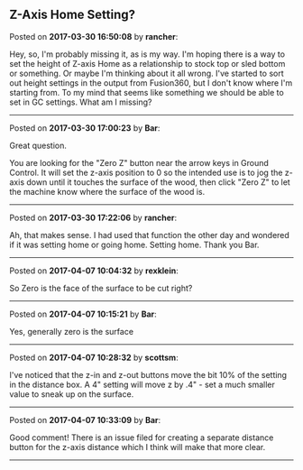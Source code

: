 ## Z-Axis Home Setting?
Posted on **2017-03-30 16:50:08** by **rancher**:

Hey, so, I'm probably missing it, as is my way.  I'm hoping there is a way to set the height of Z-axis Home as a relationship to stock top or sled bottom or something.  Or maybe I'm thinking about it all wrong.  I've started to sort out height settings in the output from Fusion360, but I don't know where I'm starting from.  To my mind that seems like something we should be able to set in GC settings.  What am I missing?

---

Posted on **2017-03-30 17:00:23** by **Bar**:

Great question.



You are looking for the "Zero Z" button near the arrow keys in Ground Control. It will set the z-axis position to 0 so the intended use is to jog the z-axis down until it touches the surface of the wood, then click "Zero Z" to let the machine know where the surface of the wood is.

---

Posted on **2017-03-30 17:22:06** by **rancher**:

Ah, that makes sense.  I had used that function the other day and wondered if it was setting home or going home.  Setting home.  Thank you Bar.

---

Posted on **2017-04-07 10:04:32** by **rexklein**:

So Zero is the face of the surface to be cut right?

---

Posted on **2017-04-07 10:15:21** by **Bar**:

Yes, generally zero is the surface

---

Posted on **2017-04-07 10:28:32** by **scottsm**:

I've noticed that the z-in and z-out buttons move the bit 10% of the setting in the distance box. A 4" setting will move z by .4" - set a much smaller value to sneak up on the surface.

---

Posted on **2017-04-07 10:33:09** by **Bar**:

Good comment! There is an issue filed for creating a separate distance button for the z-axis distance which I think will make that more clear.

---

